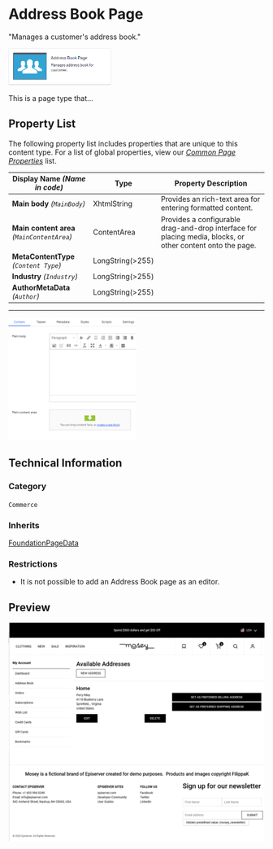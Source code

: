 # Address Book Page
"Manages a customer's address book."

<img src="Screenshots/Address%20Book%20Page%20-%20icon.png?raw=true" alt="Address Book Page icon" width="40%" />

This is a page type that...


## Property List
The following property list includes properties that are unique to this content type. For a list of global properties, view our [*Common Page  Properties*](./Common%20Page%20Properties.md) list.

Display Name *(Name in code)* | Type | Property Description
--------------|------|---------------
**Main body** *(`MainBody`)* | XhtmlString | Provides an rich-text area for entering formatted content.
**Main content area** *(`MainContentArea`)* | ContentArea | Provides a configurable drag-and-drop interface for placing media, blocks, or other content onto the page.
**MetaContentType** *(`Content Type`)* | LongString(>255) |
**Industry** *(`Industry`)* | LongString(>255) |
**AuthorMetaData** *(`Author`)* | LongString(>255) |

** **
<img src="Screenshots/Address%20Book%20Page%20-%20Content%20tab.png?raw=true" alt="Content tab of Address Book Page" width="50%"/>

## Technical Information

### Category
`Commerce`

### Inherits
[FoundationPageData](#)

### Restrictions
* It is not possible to add an Address Book page as an editor.

## Preview
![Address book page](Screenshots/Address%20book.png)
